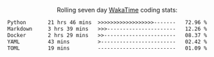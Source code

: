 <p align="center">Rolling seven day <a href="https://wakatime.com/@syrkis"/>WakaTime</a> coding stats:</p>
<!--START_SECTION:waka-->

```txt
Python       21 hrs 46 mins  >>>>>>>>>>>>>>>>>>-------   72.96 %
Markdown     3 hrs 39 mins   >>>----------------------   12.26 %
Docker       2 hrs 29 mins   >>-----------------------   08.37 %
YAML         43 mins         >------------------------   02.42 %
TOML         19 mins         -------------------------   01.09 %
```

<!--END_SECTION:waka-->

